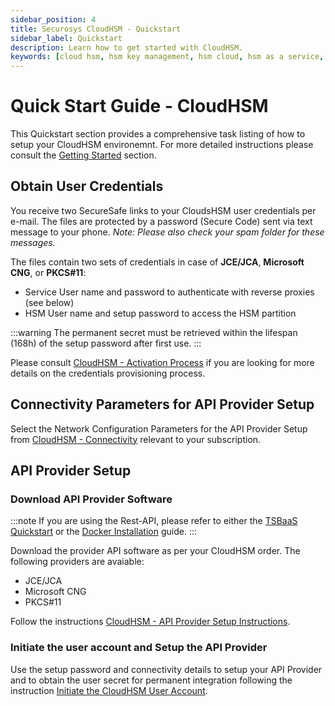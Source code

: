 ```yaml
---
sidebar_position: 4
title: Securosys CloudHSM - Quickstart
sidebar_label: Quickstart
description: Learn how to get started with CloudHSM.
keywords: [cloud hsm, hsm key management, hsm cloud, hsm as a service, cloud based hsm, hsm digital signature, hsm services, hsm service, what is cloud hsm, hsm signing, hsm pki, hsm encryption, code signing hsm, hsm key, code signing service, hsm code signing, cloud code signing, cloud encryption key management, cloud hardware security module, cloudhsm vs kms, code signing certificate, key management hsm, microsoft encryption key management, hsm aws, document signing services, code signing, hsm providers, code signing as a service, aws cloudhsm documentation, hsm pricing]
---
```


# Quick Start Guide - CloudHSM

This Quickstart section provides a comprehensive task listing of how to setup your CloudHSM environemnt. For more detailed instructions please consult the [Getting Started](/cloudhsm/GettingStarted/setup_instructions) section.


## Obtain User Credentials

You receive two SecureSafe links to your CloudsHSM user credentials per e-mail. The files are protected by a password (Secure Code) sent via text message to your phone.
_Note: Please also check your spam folder for these messages._


The files contain two sets of credentials in case of **JCE/JCA**, **Microsoft CNG**, or **PKCS#11**:
- Service User name and password to authenticate with reverse proxies (see below)
- HSM User name and setup password to access the HSM partition

:::warning 
The permanent secret must be retrieved within the lifespan (168h) of the setup password after first use.
:::

Please consult [CloudHSM - Activation Process](/cloudhsm/GettingStarted/activation_process.md) if you are looking for more details on the credentials provisioning process.

## Connectivity Parameters for API Provider Setup

Select the Network Configuration Parameters for the API Provider Setup from [CloudHSM - Connectivity](/connectivity-details/cloudhsm-connectivity-details) relevant to your subscription.

## API Provider Setup

### Download API Provider Software

:::note
If you are using the Rest-API, please refer to either the [TSBaaS Quickstart](/tsb/Quickstart/cloud-quickstart) or the [Docker Installation](/tsb/Quickstart/docker-quickstart) guide.
:::

Download the provider API software as per your CloudHSM order. The following providers are avaiable:
- JCE/JCA
- Microsoft CNG
- PKCS#11

Follow the instructions [CloudHSM - API Provider Setup Instructions](/cloudhsm/GettingStarted/setup_instructions#summary).


### Initiate the user account and Setup the API Provider

Use the setup password and connectivity details to setup your API Provider and to obtain the user secret for permanent integration following the instruction [Initiate the CloudHSM User Account](/cloudhsm/GettingStarted/setup_instructions.md#summary).


